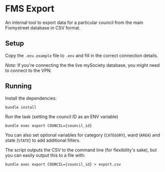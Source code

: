 # FMS Export

An internal tool to export data for a particular council from the main
Fixmystreet database in CSV format.

## Setup

Copy the `.env.example` file to `.env` and fill in the correct connection details.

*Note:* If you're connecting the the live mySociety database, you might need
to connect to the VPN.

## Running

Install the dependencies:

```
bundle install
```

Run the task (setting the council ID as an ENV variable)

```
bundle exec export COUNCIL={council_id}
```

You can also set optional variables for category (`CATEGORY`), ward (`AREA`) and
state (`STATE`) to add additional filters.

The script outputs the CSV to the command line (for flexibility's sake), but you
can easily output this to a file with:

```
bundle exec export COUNCIL={council_id} > export.csv
```
